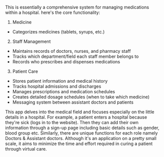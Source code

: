 
This is essentially a comprehensive system for managing medications within a hospital.
here's the core functionality:

1. Medicine
- Categorizes medicines (tablets, syrups, etc.)

2. Staff Management
- Maintains records of doctors, nurses, and pharmacy staff
- Tracks which department/field each staff member belongs to
- Records who prescribes and dispenses medications

3. Patient Care
- Stores patient information and medical history
- Tracks hospital admissions and discharges
- Manages prescriptions and medication schedules
- Creates detailed dosage schedules (when to take which medicine)
- Messaging system between assistant doctors and patients


This app delves into the medical field and focuses especially on the little details in a hospital. For example, a patient enters a hospital because they're sick (logs in to the website). Then they can add their own information through a sign-up page including basic details such as gender, blood group etc. Similarly, there are unique functions for each role namely Doctors & Assistant doctors. Although it's an application on a pretty small scale, it aims to minimize the time and effort required in curing a patient through virtual care. 





